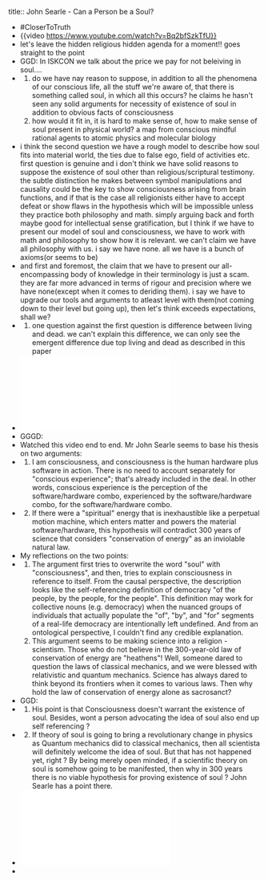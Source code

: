 title:: John Searle - Can a Person be a Soul?

- #CloserToTruth
- {{video https://www.youtube.com/watch?v=Bq2bfSzkTfU}}
- let's leave the hidden religious hidden agenda for a moment!! goes straight to the point
- GGD: In ISKCON we talk about the price we pay for not beleiving in soul....
- 1. do we have nay reason to suppose, in addition to all the phenomena of our conscious life, all the stuff we're aware of, that there is something called soul, in which all this occurs? he claims he hasn't seen any solid arguments for necessity of existence of soul in addition to obvious facts of consciousness
  2. how would it fit in, it is hard to make sense of, how to make sense of soul present in physical world?
  a map from conscious mindful rational agents to atomic physics and molecular biology
- i think the second question we have a rough model to describe how soul fits into material world, the ties due to false ego, field of activities etc. first question is genuine and i don't think we have solid reasons to suppose the existence of soul other than religious/scriptural testimony. the subtle distinction he makes between symbol manipulations and causality could be the key to show consciousness arising from brain functions, and if that is the case all religionists either have to accept defeat or show flaws in the hypothesis which will be impossible unless they practice both philosophy and math. simply arguing back and forth maybe good for intellectual sense gratification, but I think if we have to present our model of soul and consciousness, we have to work with math and philosophy to show how it is relevant. we can't claim we have all philosophy with us. i say we have none. all we have is a bunch of axioms(or seems to be)
- and first and foremost, the claim that we have to present our all-encompassing body of knowledge in their terminology is just a scam. they are far more advanced in terms of rigour and precision where we have none(except when it comes to deriding them). i say we have to upgrade our tools and arguments to atleast level with them(not coming down to their level but going up), then let's think exceeds expectations, shall we?
- 1. one question against the first question is difference between living and dead. we can't explain this difference, we can only see the emergent difference due top living and dead as described in this paper
- ![life-and-death-1928.pdf](../assets/life-and-death-1928_1665728173516_0.pdf)
- GGGD:
- Watched this video end to end. Mr John Searle seems to base his thesis on two arguments:
- 1. I am consciousness, and consciousness is the human hardware plus software in action. There is no need to account separately for "conscious experience"; that's already included in the deal. In other words, conscious experience is the perception of the software/hardware combo, experienced by the software/hardware combo, for the software/hardware combo.
- 2. If there were a "spiritual" energy that is inexhaustible like a perpetual motion machine, which enters matter and powers the material software/hardware, this hypothesis will contradict 300 years of science that considers "conservation of energy" as an inviolable natural law.
- My reflections on the two points:
- 1. The argument first tries to overwrite the word "soul" with "consciousness", and then, tries to explain consciousness in reference to itself. From the causal perspective, the description looks like the self-referencing definition of democracy "of the people, by the people, for the people". This definition may work for collective nouns (e.g. democracy) when the nuanced groups of individuals that actually populate the "of", "by", and "for" segments of a real-life democracy are intentionally left undefined. And from an ontological perspective, I couldn't find any credible explanation.
  2. This argument seems to be making science into a religion - scientism. Those who do not believe in the 300-year-old law of conservation of energy are "heathens"! Well, someone dared to question the laws of classical mechanics, and we were blessed with relativistic and quantum mechanics. Science has always dared to think beyond its frontiers when it comes to various laws. Then why hold the law of conservation of energy alone as sacrosanct?
- GGD:
- 1) His point is that Consciousness doesn't warrant the existence of soul. Besides, wont a person advocating the idea of soul also end up self referencing ?
- 2) If theory of soul is going to bring a revolutionary change in physics as Quantum mechanics did to classical mechanics, then all scientista will definitely welcome the idea of soul. But that has not happened yet, right ? By being merely open minded, if a scientific theory on soul is somehow going to be manifested, then why in 300 years there is no viable hypothesis for proving existence of soul ? John Searle has a point there.
- ![sheldrake1974.pdf](../assets/sheldrake1974_1665728202378_0.pdf)
-